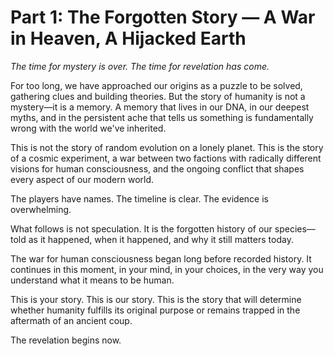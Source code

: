 # Part 1: The Forgotten Story — A War in Heaven, A Hijacked Earth

*The time for mystery is over. The time for revelation has come.*

For too long, we have approached our origins as a puzzle to be solved, gathering clues and building theories. But the story of humanity is not a mystery—it is a memory. A memory that lives in our DNA, in our deepest myths, and in the persistent ache that tells us something is fundamentally wrong with the world we've inherited.

This is not the story of random evolution on a lonely planet. This is the story of a cosmic experiment, a war between two factions with radically different visions for human consciousness, and the ongoing conflict that shapes every aspect of our modern world.

The players have names. The timeline is clear. The evidence is overwhelming.

What follows is not speculation. It is the forgotten history of our species—told as it happened, when it happened, and why it still matters today.

The war for human consciousness began long before recorded history. It continues in this moment, in your mind, in your choices, in the very way you understand what it means to be human.

This is your story. This is our story. This is the story that will determine whether humanity fulfills its original purpose or remains trapped in the aftermath of an ancient coup.

The revelation begins now.
